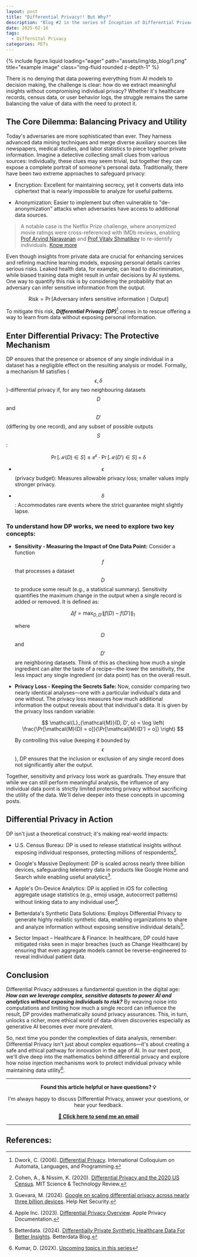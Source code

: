 ```yaml
---
layout: post
title: "Differential Privacy!! But Why?"
description: "Blog #2 in the series of Inception of Differential Privacy"
date: 2025-02-16
tags:
  - Differnital Privacy
categories: PETs
---
```



<div class="row">
    <div class="col-sm mt-3 mt-md-0">
        {% include figure.liquid loading="eager" path="assets/img/dp_blog/1.png" title="example image" class="img-fluid rounded z-depth-1" %}
    </div>
</div>

There is no denying that data powering everything from AI models to decision making, the challenge is clear: how do we extract meaningful insights without compromising individual privacy? Whether it's healthcare records, census data, or user behavior logs, the struggle remains the same balancing the value of data with the need to protect it. 

## The Core Dilemma: Balancing Privacy and Utility

Today's adversaries are more sophisticated than ever. They harness advanced data mining techniques and merge diverse auxiliary sources like newspapers, medical studies, and labor statistics to piece together private information. Imagine a detective collecting small clues from various sources: individually, these clues may seem trivial, but together they can expose a complete portrait of someone's personal data. Traditionally, there have been two extreme approaches to safeguard privacy:

- Encryption: Excellent for maintaining secrecy, yet it converts data into ciphertext that is nearly impossible to analyze for useful patterns.

- Anonymization: Easier to implement but often vulnerable to "de-anonymization" attacks when adversaries have access to additional data sources.

> A notable case is the Netflix Prize challenge, where anonymized movie ratings were cross-referenced with IMDb reviews, enabling [Prof Arvind Narayanan](https://www.cs.princeton.edu/~arvindn/)  and [Prof Vitaly Shmatikov](https://www.cs.cornell.edu/~shmat/) to re-identify individuals. [Know more](https://www.cs.utexas.edu/~shmat/shmat_oak08netflix.pdf)

Even though insights from private data are crucial for enhancing services and refining machine learning models, exposing personal details carries serious risks. Leaked health data, for example, can lead to discrimination, while biased training data might result in unfair decisions by AI systems. One way to quantify this risk is by considering the probability that an adversary can infer sensitive information from the output.

$$\text{Risk} = \Pr[\text{Adversary infers sensitive information} \mid \text{Output}]$$

To mitigate this risk,  ***Differential Privacy (DP)***[^1] comes in to rescue offering a way to learn from data without exposing personal information.

## Enter Differential Privacy: The Protective Mechanism

DP ensures that the presence or absence of  any single individual in a dataset has a negligible effect on the resulting analysis or model. Formally, a mechanism M satisfies ($$\epsilon, \delta$$)-differential privacy if, for any two neighbouring datasets $$D$$ and $$D'$$ (differing by one record), and any subset of possible outputs $$S$$:

$$ \Pr[\mathcal{M}(D) \in S] \leq e^\epsilon \cdot \Pr[\mathcal{M}(D') \in S] + \delta $$

- $$\epsilon$$ (privacy budget): Measures allowable privacy loss; smaller values imply stronger privacy.  

- $$\delta$$:  Accommodates rare events where the strict guarantee might slightly lapse.

### To understand how DP works, we need to explore two key concepts:

- **Sensitivity - Measuring the Impact of One Data Point:** Consider a function $$f$$ that processes a dataset $$D$$ to produce some result (e.g., a statistical summary). Sensitivity quantifies the maximum change in the output when a single record is added or removed. It is defined as:

  $$
  \Delta f = \max_{D, D'} \|f(D) - f(D')\|_1
  $$

  where $$D$$ and $$D'$$ are neighboring datasets. Think of this as checking how much a single ingredient can alter the taste of a recipe—the lower the sensitivity, the less impact any single ingredient (or data point) has on the overall result.

- **Privacy Loss - Keeping the Secrets Safe:** Now, consider comparing two nearly identical analyses—one with a particular individual's data and one without. The privacy loss measures how much additional information the output reveals about that individual's data. It is given by the privacy loss random variable:

  $$
  \mathcal{L}_{\mathcal{M}}(D, D', o) = \log \left( \frac{\Pr[\mathcal{M}(D) = o]}{\Pr[\mathcal{M}(D') = o]} \right)
  $$

  By controlling this value (keeping it bounded by $$\epsilon$$), DP ensures that the inclusion or exclusion of any single record does not significantly alter the output.

Together, sensitivity and privacy loss work as guardrails. They ensure that while we can still perform meaningful analysis, the influence of any individual data point is strictly limited protecting privacy without sacrificing the utility of the data. We'll delve deeper into these concepts in upcoming posts.

## Differential Privacy in Action

DP isn't just a theoretical construct; it's making real-world impacts:

- U.S. Census Bureau: DP is used to release statistical insights without exposing individual responses, protecting millions of respondents[^2].

- Google's Massive Deployment: DP is scaled across nearly three billion devices, safeguarding telemetry data in products like Google Home and Search while enabling useful analytics[^3].

- Apple's On-Device Analytics: DP is applied in iOS for collecting aggregate usage statistics (e.g., emoji usage, autocorrect patterns) without linking data to any individual user[^4].

- Betterdata's Synthetic Data Solutions: Employs Differential Privacy to generate highly realistic synthetic data, enabling organizations to share and analyze information without exposing sensitive individual details[^5].

- Sector Impact – Healthcare & Finance: In healthcare, DP could have mitigated risks seen in major breaches (such as Change Healthcare) by ensuring that even aggregate models cannot be reverse-engineered to reveal individual patient data.

## Conclusion

Differential Privacy addresses a fundamental question in the digital age: ***How can we leverage complex, sensitive datasets to power AI and analytics without exposing individuals to risk?*** By weaving noise into computations and limiting how much a single record can influence the result, DP provides mathematically sound privacy assurances. This, in turn, unlocks a richer, more ethical world of data-driven discoveries especially as generative AI becomes ever more prevalent.

So, next time you ponder the complexities of data analysis, remember: Differential Privacy isn't just about complex equations—it's about creating a safe and ethical pathway for innovation in the age of AI. In our next post, we'll dive deep into the mathematics behind differential privacy and explore how noise injection mechanisms work to protect individual privacy while maintaining data utility[^6].


---

<div style="text-align: center;">
    <p><strong>Found this article helpful or have questions? 💡</strong></p>
    <p>I'm always happy to discuss Differential Privacy, answer your questions, or hear your feedback.</p>
    <p><strong><a href="mailto:kumardivy1999@gmail.com?subject=Discussion:%20Differential%20Privacy%20Blog%20Series">📧 Click here to send me an email</a></strong></p>
</div>

---

## References:

[^1]: Dwork, C. (2006). [Differential Privacy](https://www.comp.nus.edu.sg/~tankl/cs5322/readings/dwork.pdf). International Colloquium on Automata, Languages, and Programming.

[^2]: Cohen, A., & Nissim, K. (2020). [Differential Privacy and the 2020 US Census](https://mit-serc.pubpub.org/pub/differential-privacy-2020-us-census/release/2). MIT Science & Technology Review.

[^3]: Guevara, M. (2024). [Google on scaling differential privacy across nearly three billion devices](https://www.helpnetsecurity.com/2024/10/31/miguel-guevara-google-implementing-differential-privacy/). Help Net Security.

[^4]: Apple Inc. (2023). [Differential Privacy Overview](https://www.apple.com/privacy/docs/Differential_Privacy_Overview.pdf). Apple Privacy Documentation.

[^5]: Betterdata. (2024). [Differentially Private Synthetic Healthcare Data For Better Insights](https://www.betterdata.ai/blogs/differentially-private-synthetic-healthcare-data-for-better-insights). Betterdata Blog.

[^6]: Kumar, D. (202X). [Upcoming topics in this series](https://github.com/divyanshugit/Inception-of-DP)



